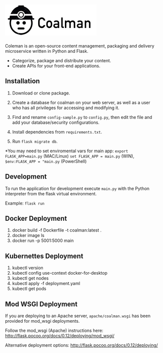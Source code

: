 ![Coalman](https://github.com/kendog/coalman/blob/master/app/static/images/logo-medium.png)
=========

Coleman is an open-source content management, packaging and delivery microservice written in Python and Flask.

* Categorize, package and distribute your content.
* Create APIs for your front-end applications.

Installation
------------

1. Download or clone package.

2. Create a database for coalman on your web server, as well as a user who has all privileges for accessing and modifying it.

3. Find and rename `config-sample.py` to `config.py`, then edit the file and add your database/security configurations.

4. Install dependencies from `requirements.txt`.

5. Run `flask migrate db`.  

*You may need to set enviromental vars for main app: `export FLASK_APP=main.py` (MAC/Linux)  `set FLASK_APP = main.py` (WIN), `$env:FLASK_APP = "main.py` (PowerShell)

Development
-----------

To run the application for development execute `main.py` with the Python interpreter from the flask virtual environment.

Example: `flask run`

Docker Deployment
-----------
1. docker build -f Dockerfile -t coalman:latest .
2. docker image ls
3. docker run -p 5001:5000 main


Kubernettes Deployment
-----------
1. kubectl version
2. kubectl config use-context docker-for-desktop
3. kubectl get nodes
4. kubectl apply -f deployment.yaml
5. kubectl get pods


Mod WSGI Deployment
----------

If you are deploying to an Apache server, `apache/coalman.wsgi` has been provided for mod_wsgi deployments.

Follow the mod_wsgi (Apache) instructions here:
http://flask.pocoo.org/docs/0.12/deploying/mod_wsgi/

Alternative deployment options:
http://flask.pocoo.org/docs/0.12/deploying/
